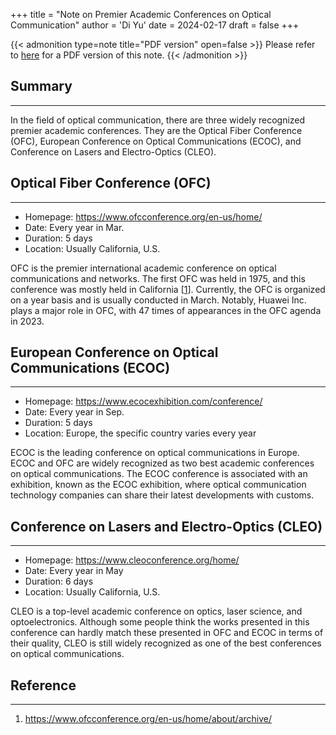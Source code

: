 +++
title = "Note on Premier Academic Conferences on Optical Communication"
author = 'Di Yu'
date = 2024-02-17
draft = false
+++

<!-- # Note on Premier Academic Conferences on Optical Communication
**Created on** 2024-2-17\
**Author** Di Yu (yudi.0211@foxmail.com) -->

{{< admonition type=note title="PDF version" open=false >}}
Please refer to [here](/posts/note-optic-comm-conferences/Note_optical_comm_conferences.pdf) for a PDF version of this note.
{{< /admonition >}}

## Summary

---

In the field of optical communication, there are three widely recognized premier academic conferences. They are the Optical Fiber Conference (OFC), European Conference on Optical Communications (ECOC), and Conference on Lasers and Electro-Optics (CLEO).

## Optical Fiber Conference (OFC)

---

- Homepage: https://www.ofcconference.org/en-us/home/
- Date: Every year in Mar.
- Duration: 5 days
- Location: Usually California, U.S.

OFC is the premier international academic conference on optical communications and networks. The first OFC was held in 1975, and this conference was mostly held in California [[1](#reference)]. Currently, the OFC is organized on a year basis and is usually conducted in March. Notably, Huawei Inc. plays a major role in OFC, with 47 times of appearances in the OFC agenda in 2023.

## European Conference on Optical Communications (ECOC)

---

- Homepage: https://www.ecocexhibition.com/conference/
- Date: Every year in Sep.
- Duration: 5 days
- Location: Europe, the specific country varies every year

ECOC is the leading conference on optical communications in Europe. ECOC and OFC are widely recognized as two best academic conferences on optical communications. The ECOC conference is associated with an exhibition, known as the ECOC exhibition, where optical communication technology companies can share their latest developments with customs.

## Conference on Lasers and Electro-Optics (CLEO)

---

- Homepage: https://www.cleoconference.org/home/
- Date: Every year in May
- Duration: 6 days
- Location: Usually California, U.S.

CLEO is a top-level academic conference on optics, laser science, and optoelectronics. Although some people think the works presented in this conference can hardly match these presented in OFC and ECOC in terms of their quality, CLEO is still widely recognized as one of the best conferences on optical communications.

## Reference

---

1. https://www.ofcconference.org/en-us/home/about/archive/